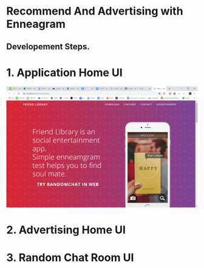 Recommend And Advertising with Enneagram
==========================================================

Developement Steps.
------------------------
<h1>1. Application Home UI</h1>
<img src="result/applicationhome/applicationhome01.png" width="800"><br>
<h1>2. Advertising Home UI</h1>
<h1>3. Random Chat Room UI</h1>
